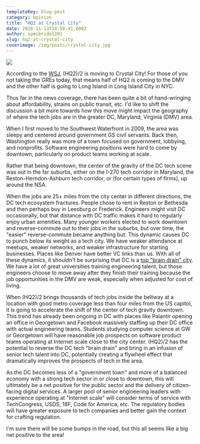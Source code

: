 ```yaml
---
templateKey: blog-post
category: Opinion
title: "HQ2 at Crystal City"
date: 2018-11-13T18:50:41.000Z
author: spmcbride1201
slug: hq2-at-crystal-city
coverimage: /img/posts/crystal-city.jpg
---
```


![](/img/posts/crystal-city.jpg)

According to the [WSJ](https://www.wsj.com/articles/amazon-chooses-new-york-city-and-northern-virginia-for-additional-headquarters-1542075336), (HQ2)/2 is moving to Crystal City! For those of you not taking the GREs today, that means half of HQ2 is coming to the DMV and the other half is going to Long Island in Long Island City in NYC.

Thus far in the news coverage, there has been quite a bit of hand-wringing about affordability, strains on public transit, etc. I'd like to shift the discussion a bit more towards how this move might impact the geography of where the tech jobs are in the greater DC, Maryland, Virginia (DMV) area.

When I first moved to the Southwest Waterfront in 2009, the area was sleepy and centered around government GS civil servants. Back then, Washington really was more of a town focused on government, lobbying, and nonprofits. Software engineering positions were hard to come by downtown, particularly on product teams working at scale.

Rather that being downtown, the center of the gravity of the DC tech scene was out in the far suburbs, either on the I-270 tech corridor in Maryland, the Reston-Herndon-Ashburn tech corridor, or (for certain types of firms), up around the NSA.

When the jobs are 25+ miles from the city center in different directions, the DC tech ecosystem fractures. People chose to rent in Reston or Bethesda and then perhaps buy in Leesburg or Frederick. Engineers might visit DC occasionally, but that distance with DC traffic makes it hard to regularly enjoy urban amenities. Many younger workers elected to work downtown and reverse-commute out to their jobs in the suburbs, but over time, the "easier" reverse-commute became anything but. This dynamic causes DC to punch below its weight as a tech city. We have weaker attendance at meetups, weaker networks, and weaker infrastructure for starting businesses. Places like Denver have better VC links than us. With all of these dynamics, it shouldn't be surprising that DC is a [top "brain drain" city](https://www.cbre.com/research-and-reports/Scoring-Tech-Talent-in-North-America-2018). We have a lot of great universities training engineering talent, but those engineers choose to move away after they finish their training because the job opportunities in the DMV are weak, especially when adjusted for cost of living.

When (HQ2)/2 brings thousands of tech jobs inside the beltway at a location with good metro coverage less than four miles from the US capitol, it is going to accelerate the shift of the center of tech gravity downtown. This trend has already been ongoing in DC with places like Palantir opening an office in Georgetown and Facebook massively staffing up their DC office with actual engineering teams. Students studying computer science at GW or Georgetown will have reasonable job prospects on software product teams operating at Internet scale close to the city center. (HQ2)/2 has the potential to reverse the DC tech "brain drain" and bring in an infusion of senior tech talent into DC, potentially creating a flywheel effect that dramatically improves the prospects of tech in the area.

As the DC becomes less of a "government town" and more of a balanced economy with a strong tech sector in or close to downtown, this will ultimately be a net positive for the public sector and the delivery of citizen-facing digital services. A larger pool of senior engineering leaders with experience operating at "Internet scale" will consider terms of service with TechCongress, USDS, 18F, Code for America, etc. The regulatory bodies will have greater exposure to tech companies and better gain the context for crafting regulation.

I'm sure there will be some bumps in the road, but this all seems like a big net positive to the area!
